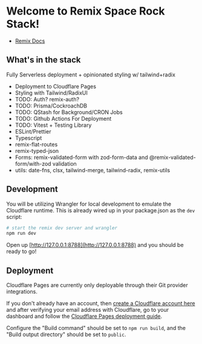 # Welcome to Remix Space Rock Stack!

- [Remix Docs](https://remix.run/docs)

## What's in the stack

Fully Serverless deployment + opinionated styling w/ tailwind+radix

- Deployment to Cloudflare Pages
- Styling with Tailwind/RadixUI
- TODO: Auth? remix-auth?
- TODO: Prisma/CockroachDB
- TODO: QStash for Background/CRON Jobs
- TODO: Github Actions For Deployment
- TODO: Vitest + Testing Library
- ESLint/Prettier
- Typescript
- remix-flat-routes
- remix-typed-json
- Forms: remix-validated-form with zod-form-data and @remix-validated-form/with-zod validation
- utils: date-fns, clsx, tailwind-merge, tailwind-radix, remix-utils

## Development

You will be utilizing Wrangler for local development to emulate the Cloudflare runtime. This is already wired up in your package.json as the `dev` script:

```sh
# start the remix dev server and wrangler
npm run dev
```

Open up [http://127.0.0.1:8788](http://127.0.0.1:8788) and you should be ready to go!

## Deployment

Cloudflare Pages are currently only deployable through their Git provider integrations.

If you don't already have an account, then [create a Cloudflare account here](https://dash.cloudflare.com/sign-up/pages) and after verifying your email address with Cloudflare, go to your dashboard and follow the [Cloudflare Pages deployment guide](https://developers.cloudflare.com/pages/framework-guides/deploy-anything).

Configure the "Build command" should be set to `npm run build`, and the "Build output directory" should be set to `public`.
